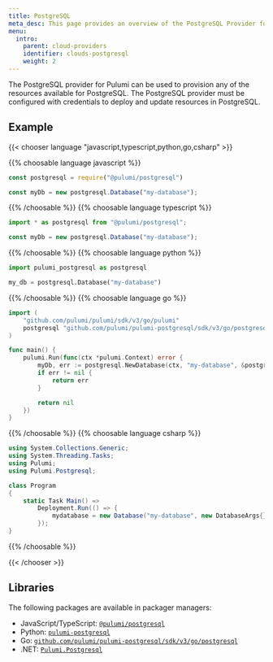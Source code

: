```yaml
---
title: PostgreSQL
meta_desc: This page provides an overview of the PostgreSQL Provider for Pulumi.
menu:
  intro:
    parent: cloud-providers
    identifier: clouds-postgresql
    weight: 2
---
```


The PostgreSQL provider for Pulumi can be used to provision any of the resources available for PostgreSQL.
The PostgreSQL provider must be configured with credentials to deploy and update resources in PostgreSQL.
## Example

{{< chooser language "javascript,typescript,python,go,csharp" >}}

{{% choosable language javascript %}}

```javascript
const postgresql = require("@pulumi/postgresql")

const myDb = new postgresql.Database("my-database");
```

{{% /choosable %}}
{{% choosable language typescript %}}

```typescript
import * as postgresql from "@pulumi/postgresql";

const myDb = new postgresql.Database("my-database");
```

{{% /choosable %}}
{{% choosable language python %}}

```python
import pulumi_postgresql as postgresql

my_db = postgresql.Database("my-database")
```

{{% /choosable %}}
{{% choosable language go %}}

```go
import (
	"github.com/pulumi/pulumi/sdk/v3/go/pulumi"
	postgresql "github.com/pulumi/pulumi-postgresql/sdk/v3/go/postgresql"
)

func main() {
	pulumi.Run(func(ctx *pulumi.Context) error {
		myDb, err := postgresql.NewDatabase(ctx, "my-database", &postgresql.DatabaseArgs{})
		if err != nil {
			return err
		}

		return nil
	})
}
```

{{% /choosable %}}
{{% choosable language csharp %}}

```csharp
using System.Collections.Generic;
using System.Threading.Tasks;
using Pulumi;
using Pulumi.Postgresql;

class Program
{
    static Task Main() =>
        Deployment.Run(() => {
            mydatabase = new Database("my-database", new DatabaseArgs{});
        });
}
```

{{% /choosable %}}

{{< /chooser >}}

## Libraries

The following packages are available in packager managers:

* JavaScript/TypeScript: [`@pulumi/postgresql`](https://www.npmjs.com/package/@pulumi/postgresql)
* Python: [`pulumi-postgresql`](https://pypi.org/project/pulumi-postgresql/)
* Go: [`github.com/pulumi/pulumi-postgresql/sdk/v3/go/postgresql`](https://github.com/pulumi/pulumi-postgresql)
* .NET: [`Pulumi.Postgresql`](https://www.nuget.org/packages/Pulumi.Postgresql)
